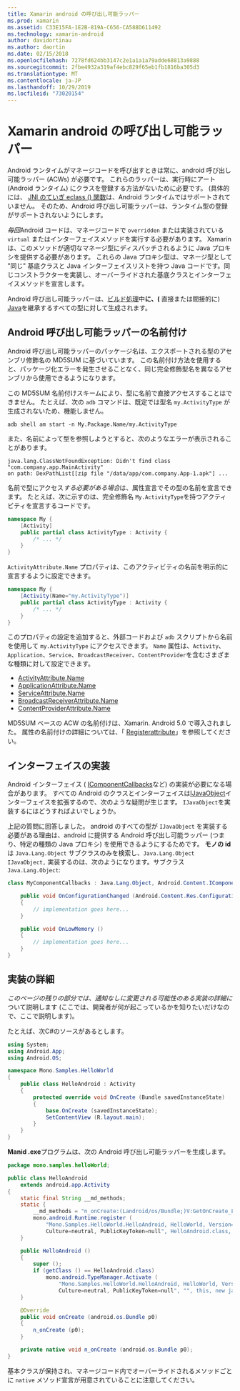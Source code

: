 ```yaml
---
title: Xamarin android の呼び出し可能ラッパー
ms.prod: xamarin
ms.assetid: C33E15FA-1E2B-819A-C656-CA588D611492
ms.technology: xamarin-android
author: davidortinau
ms.author: daortin
ms.date: 02/15/2018
ms.openlocfilehash: 7278fd624bb3147c2e1a1a1a79adde68813a9888
ms.sourcegitcommit: 2fbe4932a319af4ebc829f65eb1fb1816ba305d3
ms.translationtype: MT
ms.contentlocale: ja-JP
ms.lasthandoff: 10/29/2019
ms.locfileid: "73020154"
---
```

# <a name="android-callable-wrappers-for-xamarinandroid"></a>Xamarin android の呼び出し可能ラッパー

Android ランタイムがマネージコードを呼び出すときは常に、android 呼び出し可能ラッパー (ACWs) が必要です。 これらのラッパーは、実行時にアート (Android ランタイム) にクラスを登録する方法がないために必要です。 (具体的には、 [JNI のていぎ eclass () 関数](https://docs.oracle.com/javase/1.5.0/docs/guide/jni/spec/functions.html#wp15986)は、Android ランタイムではサポートされていません。 そのため、Android 呼び出し可能ラッパーは、ランタイム型の登録がサポートされないようにします。 

*毎回*Android コードは、マネージコードで `overridden` または実装されている `virtual` またはインターフェイスメソッドを実行する必要があります。 Xamarin は、このメソッドが適切なマネージ型にディスパッチされるように Java プロキシを提供する必要があります。 これらの Java プロキシ型は、マネージ型として "同じ" 基底クラスと Java インターフェイスリストを持つ Java コードです。同じコンストラクターを実装し、オーバーライドされた基底クラスとインターフェイスメソッドを宣言します。 

Android 呼び出し可能ラッパーは、[ビルド処理](~/android/deploy-test/building-apps/build-process.md)中**に、(** 直接または間接的に) [Java](xref:Java.Lang.Object)を継承するすべての型に対して生成されます。 

## <a name="android-callable-wrapper-naming"></a>Android 呼び出し可能ラッパーの名前付け

Android 呼び出し可能ラッパーのパッケージ名は、エクスポートされる型のアセンブリ修飾名の MD5SUM に基づいています。 この名前付け方法を使用すると、パッケージ化エラーを発生させることなく、同じ完全修飾型名を異なるアセンブリから使用できるようになります。 

この MD5SUM 名前付けスキームにより、型に名前で直接アクセスすることはできません。 たとえば、次の `adb` コマンドは、既定では型名 `my.ActivityType` が生成されないため、機能しません。 

```shell
adb shell am start -n My.Package.Name/my.ActivityType
```

また、名前によって型を参照しようとすると、次のようなエラーが表示されることがあります。

```shell
java.lang.ClassNotFoundException: Didn't find class "com.company.app.MainActivity"
on path: DexPathList[[zip file "/data/app/com.company.App-1.apk"] ...
```

名前で型にアクセス*する必要がある場合*は、属性宣言でその型の名前を宣言できます。 たとえば、次に示すのは、完全修飾名 `My.ActivityType`を持つアクティビティを宣言するコードです。

```csharp
namespace My {
    [Activity]
    public partial class ActivityType : Activity {
        /* ... */
    }
}
```

`ActivityAttribute.Name` プロパティは、このアクティビティの名前を明示的に宣言するように設定できます。 

```csharp
namespace My {
    [Activity(Name="my.ActivityType")]
    public partial class ActivityType : Activity {
        /* ... */
    }
}
```

このプロパティの設定を追加すると、外部コードおよび `adb` スクリプトから名前を使用して `my.ActivityType` にアクセスできます。 `Name` 属性は、`Activity`、`Application`、`Service`、`BroadcastReceiver`、`ContentProvider`を含むさまざまな種類に対して設定できます。 

- [ActivityAttribute.Name](xref:Android.App.ActivityAttribute.Name)
- [ApplicationAttribute.Name](xref:Android.App.ApplicationAttribute.Name)
- [ServiceAttribute.Name](xref:Android.App.ServiceAttribute.Name)
- [BroadcastReceiverAttribute.Name](xref:Android.Content.BroadcastReceiverAttribute.Name)
- [ContentProviderAttribute.Name](xref:Android.Content.ContentProviderAttribute.Name)

MD5SUM ベースの ACW の名前付けは、Xamarin. Android 5.0 で導入されました。 属性の名前付けの詳細については、「 [Registerattribute](xref:Android.Runtime.RegisterAttribute)」を参照してください。 

## <a name="implementing-interfaces"></a>インターフェイスの実装

Android インターフェイス ( [IComponentCallbacks](xref:Android.Content.IComponentCallbacks)など) の実装が必要になる場合があります。 すべての Android のクラスとインターフェイスは[IJavaObject](xref:Android.Runtime.IJavaObject)インターフェイスを拡張するので、次のような疑問が生じます。 `IJavaObject`を実装するにはどうすればよいでしょうか。 

上記の質問に回答しました。 android のすべての型が `IJavaObject` を実装する必要がある理由は、android に提供する Android 呼び出し可能ラッパー (つまり、特定の種類の Java プロキシ) を使用できるようにするためです。 **モノの id**は `Java.Lang.Object` サブクラスのみを検索し、`Java.Lang.Object` `IJavaObject,` 実装するのは、次のようになります。サブクラス `Java.Lang.Object`: 

```csharp
class MyComponentCallbacks : Java.Lang.Object, Android.Content.IComponentCallbacks {

    public void OnConfigurationChanged (Android.Content.Res.Configuration newConfig)
    {
        // implementation goes here...
    } 

    public void OnLowMemory ()
    {
        // implementation goes here...
    }
}
```

## <a name="implementation-details"></a>実装の詳細

*このページの残りの部分では、通知なしに変更される可能性のある実装の詳細に*ついて説明します (ここでは、開発者が何が起こっているかを知りたいだけなので、ここで説明します)。 

たとえば、次C#のソースがあるとします。

```csharp
using System;
using Android.App;
using Android.OS;

namespace Mono.Samples.HelloWorld
{
    public class HelloAndroid : Activity
    {
        protected override void OnCreate (Bundle savedInstanceState)
        {
            base.OnCreate (savedInstanceState);
            SetContentView (R.layout.main);
        }
    }
}
```

**Manid .exe**プログラムは、次の Android 呼び出し可能ラッパーを生成します。 

```java
package mono.samples.helloWorld;

public class HelloAndroid
    extends android.app.Activity
{
    static final String __md_methods;
    static {
        __md_methods = "n_onCreate:(Landroid/os/Bundle;)V:GetOnCreate_Landroid_os_Bundle_Handler\n" + "";
        mono.android.Runtime.register (
            "Mono.Samples.HelloWorld.HelloAndroid, HelloWorld, Version=1.0.0.0, 
            Culture=neutral, PublicKeyToken=null", HelloAndroid.class, __md_methods);
    }

    public HelloAndroid ()
    {
        super ();
        if (getClass () == HelloAndroid.class)
            mono.android.TypeManager.Activate (
                "Mono.Samples.HelloWorld.HelloAndroid, HelloWorld, Version=1.0.0.0, 
                Culture=neutral, PublicKeyToken=null", "", this, new java.lang.Object[] {  });
    }

    @Override
    public void onCreate (android.os.Bundle p0)
    {
        n_onCreate (p0);
    }

    private native void n_onCreate (android.os.Bundle p0);
}
```

基本クラスが保持され、マネージコード内でオーバーライドされるメソッドごとに `native` メソッド宣言が用意されていることに注意してください。 
